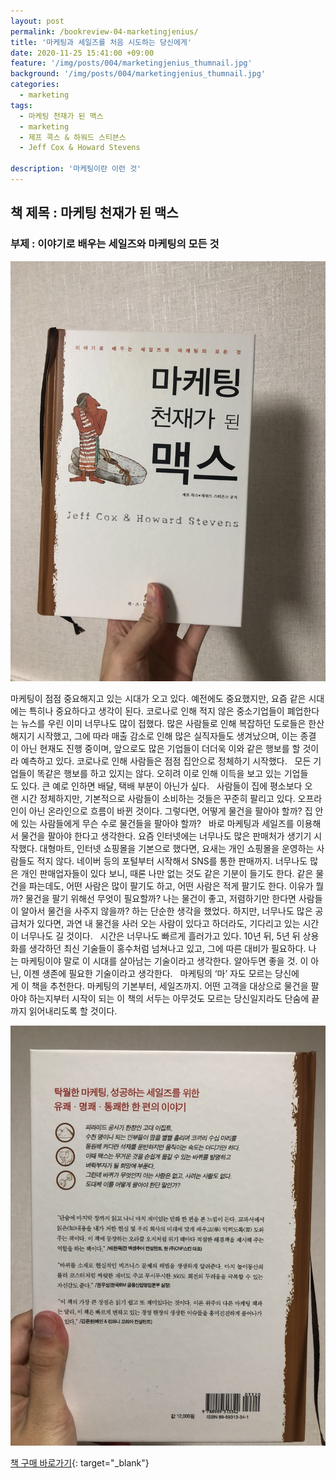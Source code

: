```yaml
---
layout: post
permalink: /bookreview-04-marketingjenius/
title: '마케팅과 세일즈를 처음 시도하는 당신에게'
date: 2020-11-25 15:41:00 +09:00
feature: '/img/posts/004/marketingjenius_thumnail.jpg'
background: '/img/posts/004/marketingjenius_thumnail.jpg'
categories:
  - marketing
tags:
  - 마케팅 천재가 된 맥스
  - marketing
  - 제프 콕스 & 하워드 스티븐스
  - Jeff Cox & Howard Stevens

description: '마케팅이란 이런 것'
---
```

## 책 제목 : 마케팅 천재가 된 맥스

### 부제 : 이야기로 배우는 세일즈와 마케팅의 모든 것

![마케팅 천재가 된 맥스](/img/posts/004/marketingjenius1.jpg)


마케팅이 점점 중요해지고 있는 시대가 오고 있다.
예전에도 중요했지만, 요즘 같은 시대에는 특히나 중요하다고 생각이 된다.
코로나로 인해 적지 않은 중소기업들이 폐업한다는 뉴스를 우린 이미 너무나도 많이 접했다.
많은 사람들로 인해 복잡하던 도로들은 한산해지기 시작했고,
그에 따라 매출 감소로 인해 많은 실직자들도 생겨났으며, 이는 종결이 아닌 현재도 진행 중이며,
앞으로도 많은 기업들이 더더욱 이와 같은 행보를 할 것이라 예측하고 있다.
코로나로 인해 사람들은 점점 집안으로 정체하기 시작했다.
 
모든 기업들이 똑같은 행보를 하고 있지는 않다.
오히려 이로 인해 이득을 보고 있는 기업들도 있다.
큰 예로 인하면 배달, 택배 부분이 아닌가 싶다.
 
사람들이 집에 평소보다 오랜 시간 정체하지만, 기본적으로 사람들이 소비하는 것들은 꾸준히 팔리고 있다.
오프라인이 아닌 온라인으로 흐름이 바뀐 것이다.
그렇다면, 어떻게 물건을 팔아야 할까?
집 안에 있는 사람들에게 무슨 수로 물건들을 팔아야 할까?
 
바로 마케팅과 세일즈를 이용해서 물건을 팔아야 한다고 생각한다.
요즘 인터넷에는 너무나도 많은 판매처가 생기기 시작했다.
대형마트, 인터넷 쇼핑몰을 기본으로 했다면, 요새는 개인 쇼핑몰을 운영하는 사람들도 적지 않다.
네이버 등의 포털부터 시작해서 SNS를 통한 판매까지.
너무나도 많은 개인 판매업자들이 있다 보니,
때론 나만 없는 것도 같은 기분이 들기도 한다.
같은 물건을 파는데도, 어떤 사람은 많이 팔기도 하고, 어떤 사람은 적게 팔기도 한다.
이유가 뭘까?
물건을 팔기 위해선 무엇이 필요할까?
나는 물건이 좋고, 저렴하기만 한다면 사람들이 알아서 물건을 사주지 않을까? 하는 단순한 생각을 했었다.
하지만, 너무나도 많은 공급처가 있다면, 과연 내 물건을 사러 오는 사람이 있다고 하더라도,
기다리고 있는 시간이 너무나도 길 것이다.
 
시간은 너무나도 빠르게 흘러가고 있다.
10년 뒤, 5년 뒤 상용화를 생각하던 최신 기술들이 홍수처럼 넘쳐나고 있고,
그에 따른 대비가 필요하다.
나는 마케팅이야 말로 이 시대를 살아남는 기술이라고 생각한다.
알아두면 좋을 것. 이 아닌, 이젠 생존에 필요한 기술이라고 생각한다.
 
마케팅의 ‘마’ 자도 모르는 당신에게 이 책을 추천한다.
마케팅의 기본부터, 세일즈까지.
어떤 고객을 대상으로 물건을 팔아야 하는지부터 시작이 되는 이 책의 서두는
아무것도 모르는 당신일지라도 단숨에 끝까지 읽어내리도록 할 것이다.




![마케팅 천재가 된 맥스](/img/posts/004/marketingjenius2.jpg)

[책 구매 바로가기](https://book.naver.com/bookdb/book_detail.nhn?bid=14196293){: target="_blank"}

